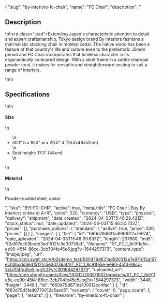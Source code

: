 {
  "slug": "by-interiors-fc-chair",
  "name": "FC Chair",
  "description": "<h2>Description</h2>\n<!-- split -->\n<p class=\"lead\">Extending Japan's characteristic attention to detail and expert craftsmanship, Tokyo design brand By Interiors fashions a minimalistic stacking chair in molded cedar. The native wood has been a feature of that country's life and culture even to the prehistoric Jōmon period and FC Chair incorporates that timeless character in its ergonomically contoured design. With a steel frame in a subtle charcoal powder coat, it makes for versatile and straightforward seating to suit a range of interiors.  </p>\n<!-- split -->\n<h2>Specifications</h2>\n<!-- split -->\n<h4>Size</h4>\n<ul>\n<li>30.1\" h x 19.3\" w x 20.5\" d (76.5x49x52cm)</li>\n<li>Seat height: 17.3\" (44cm)</li>\n</ul>\n<h4>Material</h4>\n<p>Powder-coated steel, cedar</p>",
  "sku": "BYI-FC-CHR",
  "active": true,
  "meta_title": "FC Chair | Buy By Interiors online at A+R",
  "price": 320,
  "currency": "USD",
  "type": "physical",
  "delivery": "shipment",
  "date_created": "2024-04-03T15:46:29.421Z",
  "stock_status": null,
  "date_updated": "2024-04-03T15:46:30.732Z",
  "prices": [],
  "purchase_options": {
    "standard": {
      "active": true,
      "price": 320,
      "prices": []
    }
  },
  "images": [
    {
      "file": {
        "id": "660d79d631ad990012a7e974",
        "date_uploaded": "2024-04-03T15:46:30.637Z",
        "length": 237980,
        "md5": "f2a167ec03bcdd3ed15121c5e30736af",
        "filename": "XT_FC_1_8c91fe5e-ee90-45f4-86cc-3cb704fe45e5.jpg?v=1644297373",
        "content_type": "image/jpeg",
        "url": "https://cdn.swell.store/b2sdemo_test/660d79d631ad990012a7e974/f2a167ec03bcdd3ed15121c5e30736af/XT_FC_1_8c91fe5e-ee90-45f4-86cc-3cb704fe45e5.jpg%3Fv%3D1644297373",
        "uploaded_url": "https://cdn.shopify.com/s/files/1/0012/2005/1002/products/XT_FC_1_8c91fe5e-ee90-45f4-86cc-3cb704fe45e5.jpg?v=1644297373",
        "width": 3448,
        "height": 3448
      },
      "id": "660d79d671be100012cc4fac"
    }
  ],
  "id": "660d79d5fed0770012a5aed5",
  "variants": {
    "count": 0,
    "page_count": 1,
    "page": 1,
    "results": []
  },
  "filename": "by-interiors-fc-chair"
}